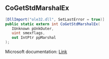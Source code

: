 ## CoGetStdMarshalEx

```csharp
[DllImport("ole32.dll", SetLastError = true)]
public static extern int CoGetStdMarshalEx(
   IUnknown pUnkOuter,
   uint smexflags,
   out IntPtr ppMarshal
);
```

Microsoft documentation: [Link](https://docs.microsoft.com/en-us/windows/win32/api/combaseapi/nf-combaseapi-cogetstdmarshalex)
